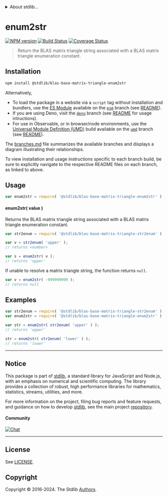 <!--

@license Apache-2.0

Copyright (c) 2024 The Stdlib Authors.

Licensed under the Apache License, Version 2.0 (the "License");
you may not use this file except in compliance with the License.
You may obtain a copy of the License at

   http://www.apache.org/licenses/LICENSE-2.0

Unless required by applicable law or agreed to in writing, software
distributed under the License is distributed on an "AS IS" BASIS,
WITHOUT WARRANTIES OR CONDITIONS OF ANY KIND, either express or implied.
See the License for the specific language governing permissions and
limitations under the License.

-->


<details>
  <summary>
    About stdlib...
  </summary>
  <p>We believe in a future in which the web is a preferred environment for numerical computation. To help realize this future, we've built stdlib. stdlib is a standard library, with an emphasis on numerical and scientific computation, written in JavaScript (and C) for execution in browsers and in Node.js.</p>
  <p>The library is fully decomposable, being architected in such a way that you can swap out and mix and match APIs and functionality to cater to your exact preferences and use cases.</p>
  <p>When you use stdlib, you can be absolutely certain that you are using the most thorough, rigorous, well-written, studied, documented, tested, measured, and high-quality code out there.</p>
  <p>To join us in bringing numerical computing to the web, get started by checking us out on <a href="https://github.com/stdlib-js/stdlib">GitHub</a>, and please consider <a href="https://opencollective.com/stdlib">financially supporting stdlib</a>. We greatly appreciate your continued support!</p>
</details>

# enum2str

[![NPM version][npm-image]][npm-url] [![Build Status][test-image]][test-url] [![Coverage Status][coverage-image]][coverage-url] <!-- [![dependencies][dependencies-image]][dependencies-url] -->

> Return the BLAS matrix triangle string associated with a BLAS matrix triangle enumeration constant.

<!-- Section to include introductory text. Make sure to keep an empty line after the intro `section` element and another before the `/section` close. -->

<section class="intro">

</section>

<!-- /.intro -->

<!-- Package usage documentation. -->

<section class="installation">

## Installation

```bash
npm install @stdlib/blas-base-matrix-triangle-enum2str
```

Alternatively,

-   To load the package in a website via a `script` tag without installation and bundlers, use the [ES Module][es-module] available on the [`esm`][esm-url] branch (see [README][esm-readme]).
-   If you are using Deno, visit the [`deno`][deno-url] branch (see [README][deno-readme] for usage intructions).
-   For use in Observable, or in browser/node environments, use the [Universal Module Definition (UMD)][umd] build available on the [`umd`][umd-url] branch (see [README][umd-readme]).

The [branches.md][branches-url] file summarizes the available branches and displays a diagram illustrating their relationships.

To view installation and usage instructions specific to each branch build, be sure to explicitly navigate to the respective README files on each branch, as linked to above.

</section>

<section class="usage">

## Usage

```javascript
var enum2str = require( '@stdlib/blas-base-matrix-triangle-enum2str' );
```

#### enum2str( value )

Returns the BLAS matrix triangle string associated with a BLAS matrix triangle enumeration constant.

```javascript
var str2enum = require( '@stdlib/blas-base-matrix-triangle-str2enum' );

var v = str2enum( 'upper' );
// returns <number>

var s = enum2str( v );
// returns 'upper'
```

If unable to resolve a matrix triangle string, the function returns `null`.

```javascript
var v = enum2str( -999999999 );
// returns null
```

</section>

<!-- /.usage -->

<!-- Package usage notes. Make sure to keep an empty line after the `section` element and another before the `/section` close. -->

<section class="notes">

</section>

<!-- /.notes -->

<!-- Package usage examples. -->

<section class="examples">

## Examples

<!-- eslint no-undef: "error" -->

```javascript
var str2enum = require( '@stdlib/blas-base-matrix-triangle-str2enum' );
var enum2str = require( '@stdlib/blas-base-matrix-triangle-enum2str' );

var str = enum2str( str2enum( 'upper' ) );
// returns 'upper'

str = enum2str( str2enum( 'lower' ) );
// returns 'lower'
```

</section>

<!-- /.examples -->

<!-- Section to include cited references. If references are included, add a horizontal rule *before* the section. Make sure to keep an empty line after the `section` element and another before the `/section` close. -->

<section class="references">

</section>

<!-- /.references -->

<!-- Section for related `stdlib` packages. Do not manually edit this section, as it is automatically populated. -->

<section class="related">

</section>

<!-- /.related -->

<!-- Section for all links. Make sure to keep an empty line after the `section` element and another before the `/section` close. -->


<section class="main-repo" >

* * *

## Notice

This package is part of [stdlib][stdlib], a standard library for JavaScript and Node.js, with an emphasis on numerical and scientific computing. The library provides a collection of robust, high performance libraries for mathematics, statistics, streams, utilities, and more.

For more information on the project, filing bug reports and feature requests, and guidance on how to develop [stdlib][stdlib], see the main project [repository][stdlib].

#### Community

[![Chat][chat-image]][chat-url]

---

## License

See [LICENSE][stdlib-license].


## Copyright

Copyright &copy; 2016-2024. The Stdlib [Authors][stdlib-authors].

</section>

<!-- /.stdlib -->

<!-- Section for all links. Make sure to keep an empty line after the `section` element and another before the `/section` close. -->

<section class="links">

[npm-image]: http://img.shields.io/npm/v/@stdlib/blas-base-matrix-triangle-enum2str.svg
[npm-url]: https://npmjs.org/package/@stdlib/blas-base-matrix-triangle-enum2str

[test-image]: https://github.com/stdlib-js/blas-base-matrix-triangle-enum2str/actions/workflows/test.yml/badge.svg?branch=v0.1.0
[test-url]: https://github.com/stdlib-js/blas-base-matrix-triangle-enum2str/actions/workflows/test.yml?query=branch:v0.1.0

[coverage-image]: https://img.shields.io/codecov/c/github/stdlib-js/blas-base-matrix-triangle-enum2str/main.svg
[coverage-url]: https://codecov.io/github/stdlib-js/blas-base-matrix-triangle-enum2str?branch=main

<!--

[dependencies-image]: https://img.shields.io/david/stdlib-js/blas-base-matrix-triangle-enum2str.svg
[dependencies-url]: https://david-dm.org/stdlib-js/blas-base-matrix-triangle-enum2str/main

-->

[chat-image]: https://img.shields.io/gitter/room/stdlib-js/stdlib.svg
[chat-url]: https://app.gitter.im/#/room/#stdlib-js_stdlib:gitter.im

[stdlib]: https://github.com/stdlib-js/stdlib

[stdlib-authors]: https://github.com/stdlib-js/stdlib/graphs/contributors

[umd]: https://github.com/umdjs/umd
[es-module]: https://developer.mozilla.org/en-US/docs/Web/JavaScript/Guide/Modules

[deno-url]: https://github.com/stdlib-js/blas-base-matrix-triangle-enum2str/tree/deno
[deno-readme]: https://github.com/stdlib-js/blas-base-matrix-triangle-enum2str/blob/deno/README.md
[umd-url]: https://github.com/stdlib-js/blas-base-matrix-triangle-enum2str/tree/umd
[umd-readme]: https://github.com/stdlib-js/blas-base-matrix-triangle-enum2str/blob/umd/README.md
[esm-url]: https://github.com/stdlib-js/blas-base-matrix-triangle-enum2str/tree/esm
[esm-readme]: https://github.com/stdlib-js/blas-base-matrix-triangle-enum2str/blob/esm/README.md
[branches-url]: https://github.com/stdlib-js/blas-base-matrix-triangle-enum2str/blob/main/branches.md

[stdlib-license]: https://raw.githubusercontent.com/stdlib-js/blas-base-matrix-triangle-enum2str/main/LICENSE

</section>

<!-- /.links -->

